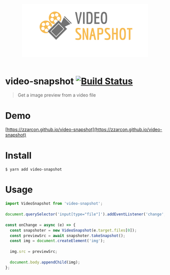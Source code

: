 <div align="center">
  <img src="logo.png" alt="Logo" width="400">
  <br><br>
</div>

# video-snapshot [![Build Status](https://travis-ci.org/zzarcon/video-snapshot.svg?branch=master)](https://travis-ci.org/zzarcon/video-snapshot)
> Get a image preview from a video file

# Demo
[https://zzarcon.github.io/video-snapshot](https://zzarcon.github.io/video-snapshot)
# Install

```
$ yarn add video-snapshot
```

# Usage

```javascript
import VideoSnapshot from 'video-snapshot';

document.querySelector('input[type="file"]').addEventListener('change', onChange);

const onChange = async (e) => {
  const snapshoter = new VideoSnapshot(e.target.files[0]);
  const previewSrc = await snapshoter.takeSnapshot();
  const img = document.createElement('img');

  img.src = previewSrc;

  document.body.appendChild(img);
};
```